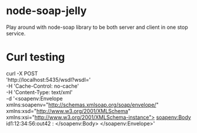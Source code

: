 # node-soap-jelly

Play around with node-soap library to be both server and client in one stop service.

# Curl testing
curl -X POST \
  'http://localhost:5435/wsdl?wsdl=' \
  -H 'Cache-Control: no-cache' \
  -H 'Content-Type: text/xml' \
  -d '<soapenv:Envelope xmlns:soapenv="http://schemas.xmlsoap.org/soap/envelope/"
        xmlns:xsd="http://www.w3.org/2001/XMLSchema"
        xmlns:xsi="http://www.w3.org/2001/XMLSchema-instance">
	<soapenv:Body>
		<MessageSplitterRequest xmlns="http://localhost:5435/wsdl">
				<message>id1:12:34:56:out42</message>
				<splitter>:</splitter>
		</MessageSplitterRequest>
	</soapenv:Body>
</soapenv:Envelope>'